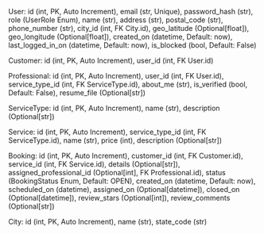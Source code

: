 User: id (int, PK, Auto Increment), email (str, Unique), password_hash (str), role (UserRole Enum), name (str), address (str), postal_code (str), phone_number (str), city_id (int, FK City.id), geo_latitude (Optional[float]), geo_longitude (Optional[float]), created_on (datetime, Default: now), last_logged_in_on (datetime, Default: now), is_blocked (bool, Default: False)

Customer: id (int, PK, Auto Increment), user_id (int, FK User.id)

Professional: id (int, PK, Auto Increment), user_id (int, FK User.id), service_type_id (int, FK ServiceType.id), about_me (str), is_verified (bool, Default: False), resume_file (Optional[str])

ServiceType: id (int, PK, Auto Increment), name (str), description (Optional[str])

Service: id (int, PK, Auto Increment), service_type_id (int, FK ServiceType.id), name (str), price (int), description (Optional[str])

Booking: id (int, PK, Auto Increment), customer_id (int, FK Customer.id), service_id (int, FK Service.id), details (Optional[str]), assigned_professional_id (Optional[int], FK Professional.id), status (BookingStatus Enum, Default: OPEN), created_on (datetime, Default: now), scheduled_on (datetime), assigned_on (Optional[datetime]), closed_on (Optional[datetime]), review_stars (Optional[int]), review_comments (Optional[str])

City: id (int, PK, Auto Increment), name (str), state_code (str)
